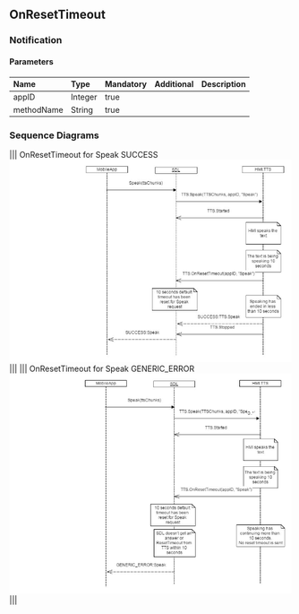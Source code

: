 ## OnResetTimeout


### Notification

#### Parameters

|Name|Type|Mandatory|Additional|Description|
|:---|:---|:--------|:---------|:----------|
|appID|Integer|true|||
|methodName|String|true|||

### Sequence Diagrams
|||
OnResetTimeout for Speak SUCCESS
![OnResetTimeout](./assets/OnResetTimeoutSpeakSuccess.jpg)
|||
|||
OnResetTimeout for Speak GENERIC_ERROR
![OnResetTimeout](./assets/OnResetTimeoutGenericError.jpg)
|||

